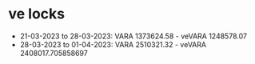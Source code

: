 # ve locks

- 21-03-2023 to 28-03-2023: VARA 1373624.58 - veVARA 1248578.07
- 28-03-2023 to 01-04-2023: VARA 2510321.32 - veVARA 2408017.705858697
